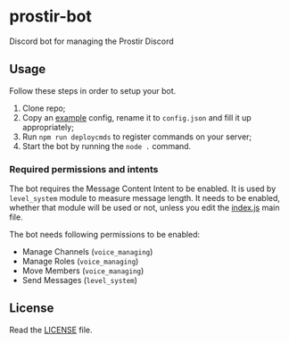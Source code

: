# prostir-bot

Discord bot for managing the Prostir Discord

## Usage

Follow these steps in order to setup your bot.

1. Clone repo;
2. Copy an [example](./config.example.json) config, rename it to `config.json` and fill it up appropriately;
3. Run `npm run deploycmds` to register commands on your server;
4. Start the bot by running the `node .` command.

### Required permissions and intents

The bot requires the Message Content Intent to be enabled.
It is used by `level_system` module to measure message length.
It needs to be enabled, whether that module will be used or not,
unless you edit the [index.js](./index.js) main file.

The bot needs following permissions to be enabled:

- Manage Channels (`voice_managing`)
- Manage Roles (`voice_managing`)
- Move Members (`voice_managing`)
- Send Messages (`level_system`)

## License

Read the [LICENSE](./LICENSE) file.
